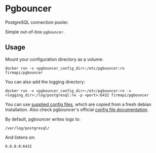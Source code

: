 # Pgbouncer

PostgreSQL connection pooler.

Simple out-of-box `pgbouncer`.


## Usage

Mount your configuration directory as a volume:

```
docker run -v <pgbouncer_config_dir>:/etc/pgbouncer:ro firmapi/pgbouncer
```

You can also add the logging directory:

```
docker run -v <pgbouncer_config_dir>:/etc/pgbouncer:ro -v <logging_dir>:/log/postgresql:rw -p <port>:6432 firmapi/pgbouncer
```

You can use [supplied config files](https://github.com/Kotaimen/docker-pgbouncer/tree/develop/pgbouncer), which are copied from a fresh debian installation.  Also check pgbouncer's official [config file documentation](https://pgbouncer.github.io/config.html).

By default, pgbouncer writes logs to:

    /var/log/postgresql/

And listens on:

    0.0.0.0:6432
